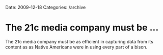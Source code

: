 Date: 2009-12-18
Categories: /archive

# The 21c media company must be ...

The 21c media company must be as efficient in capturing data from its content as as Native Americans were in using every part of a bison.
